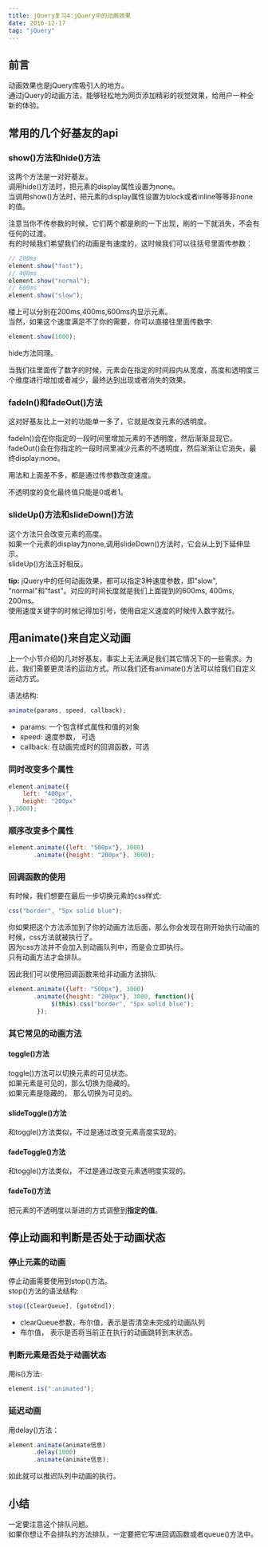 ```yaml
---
title: jQuery复习4:jQuery中的动画效果
date: 2016-12-17
tag: "jQuery"
---
```

## 前言
动画效果也是jQuery库吸引人的地方。    
通过jQuery的动画方法，能够轻松地为网页添加精彩的视觉效果，给用户一种全新的体验。    
    
## 常用的几个好基友的api
    
### show()方法和hide()方法
这两个方法是一对好基友。    
调用hide()方法时，把元素的display属性设置为none。    
当调用show()方法时，把元素的display属性设置为block或者inline等等非none的值。  

<!-- more -->   
    
注意当你不传参数的时候，它们两个都是刷的一下出现，刷的一下就消失，不会有任何的过渡。    
有的时候我们希望我们的动画是有速度的，这时候我们可以往括号里面传参数：    
    
```js
// 200ms
element.show("fast");
// 400ms
element.show("normal");
// 600ms
element.show("slow");
```

楼上可以分别在200ms,400ms,600ms内显示元素。   
当然，如果这个速度满足不了你的需要，你可以直接往里面传数字:    
    
```js
element.show(1000);
```

hide方法同理。     
   
当我们往里面传了数字的时候，元素会在指定的时间段内从宽度，高度和透明度三个维度进行增加或者减少，最终达到出现或者消失的效果。    
    
### fadeIn()和fadeOut()方法
这对好基友比上一对的功能单一多了，它就是改变元素的透明度。    
    
fadeIn()会在你指定的一段时间里增加元素的不透明度，然后渐渐显现它。   
fadeOut()会在你指定的一段时间里减少元素的不透明度，然后渐渐让它消失，最终display:none。    
    
用法和上面差不多，都是通过传参数改变速度。    
   
不透明度的变化最终值只能是0或者1。    
    
### slideUp()方法和slideDown()方法
这个方法只会改变元素的高度。    
如果一个元素的display为none,调用slideDown()方法时，它会从上到下延伸显示。    
slideUp()方法正好相反。    
    
**tip:** jQuery中的任何动画效果，都可以指定3种速度参数，即"slow", "normal"和"fast"。对应的时间长度就是我们上面提到的600ms, 400ms, 200ms。    
使用速度关键字的时候记得加引号，使用自定义速度的时候传入数字就行。    
    
## 用animate()来自定义动画
上一个小节介绍的几对好基友，事实上无法满足我们其它情况下的一些需求。为此，我们需要更灵活的运动方式。所以我们还有animate()方法可以给我们自定义运动方式。    
    
语法结构:    
    
```js
animate(params, speed, callback);
```

- params: 一个包含样式属性和值的对象
- speed: 速度参数， 可选
- callback: 在动画完成时的回调函数，可选    
   
### 同时改变多个属性
   
```js
element.animate({
    left: "400px",
    height: "200px"
},3000);
```

### 顺序改变多个属性
   
```js
element.animate({left: "500px"}, 3000)
       .animate({height: "200px"}, 3000);
```
    
### 回调函数的使用
有时候，我们想要在最后一步切换元素的css样式:    
   
```js
css("border", "5px solid blue");
```

你如果把这个方法添加到了你的动画方法后面，那么你会发现在刚开始执行动画的时候，css方法就被执行了。    
因为css方法并不会加入到动画队列中，而是会立即执行。    
只有动画方法才会排队。    
     
因此我们可以使用回调函数来给非动画方法排队:   
    
```js
element.animate({left: "500px"}, 3000)
       .animate({height: "200px"}, 3000, function(){
            $(this).css("border", "5px solid blue");
        });
```

### 其它常见的动画方法
#### toggle()方法
toggle()方法可以切换元素的可见状态。    
如果元素是可见的，那么切换为隐藏的。   
如果元素是隐藏的， 那么切换为可见的。    
    
#### slideToggle()方法
和toggle()方法类似，不过是通过改变元素高度实现的。    
   
#### fadeToggle()方法
和toggle()方法类似， 不过是通过改变元素透明度实现的。    

#### fadeTo()方法
把元素的不透明度以渐进的方式调整到**指定的值**。    
   
## 停止动画和判断是否处于动画状态
    
### 停止元素的动画
停止动画需要使用到stop()方法。    
stop()方法的语法结构:    
    
```js
stop([clearQueue], [gotoEnd]);
```

- clearQueue参数，布尔值，表示是否清空未完成的动画队列
- 布尔值， 表示是否将当前正在执行的动画跳转到末状态。    
    
### 判断元素是否处于动画状态
用is()方法:    
    
```js
element.is(":animated");
```

### 延迟动画
用delay()方法：   
   
```js
element.animate(animate信息)
       .delay(1000)
       .animate(animate信息);
```

如此就可以推迟队列中动画的执行。    
    
## 小结
一定要注意这个排队问题。   
如果你想让不会排队的方法排队，一定要把它写进回调函数或者queue()方法中。    



